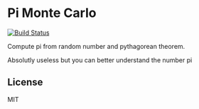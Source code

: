 # Pi Monte Carlo

[![Build Status](https://travis-ci.com/Allain18/pimontecarlo.svg?branch=master)](https://travis-ci.com/Allain18/pimontecarlo)

Compute pi from random number and pythagorean theorem.

Absolutly useless but you can better understand the number pi

## License
MIT
